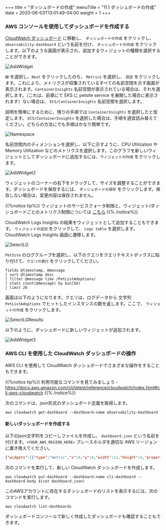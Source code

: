 +++
title = "ダッシュボードの作成"
menuTitle = "11.1 ダッシュボードの作成"
date = 2020-06-03T13:01:49-04:00
weight = 1
+++

### AWS コンソールを使用してダッシュボードを作成する 

[CloudWatch ダッシュボード](https://console.aws.amazon.com/cloudwatch/home?#dashboards:) に移動し、 `ダッシュボードの作成` をクリックし、 `observability-dashboard` という名前を付け、 `ダッシュボードの作成` をクリックします。以下のような画面が表示され、追加するウィジェットの種類を選択することができます。

![AddWidget](/images/dashboard/dashboard1.png?classes=shadow)

`線` を選択し、`Next` をクリックしたのち、 `Metrics` を選択し、 `設定` をクリックします。これにより、メトリクスが収集されているすべての名前空間を示す画面が表示されます。`ContainerInsights` 名前空間が表示されている場合は、それを選択します。（これは、前章にて EKS に petsite service を展開した場合に表示されます）ない場合は、 `ECS/ContainerInsights` 名前空間を選択します。 

説明を簡単にするために、残りの手順では `ContainerInsights` を選択したと仮定します。 `ECS/ContainerInsights` を選択した場合は、手順を適宜読み替えてください。どちらの方法にでも手順はかなり簡単です。

![Namespace](/images/dashboard/dashboard2.png?classes=shadow)

名前空間内のディメンションを選択し、以下に示すように、CPU Utilization や Memory Utilization などのメトリクスを選択します。このグラフを新しいウィジェットとしてダッシュボードに追加するには、`ウィジェットの作成` をクリックします。

![AddWidget2](/images/dashboard/dashboard3.png?classes=shadow)

ウィジェットのコーナーの右下をドラッグして、サイズを調整することができます。ダッシュボードを保存するには、 `ダッシュボードの保存` をクリックします。保存しない場合は、変更内容は保存されません。

{{%notice tip%}}
ウィジェットのサービスクォータ制限と、ウィジェット/ダッシュボードごとのメトリクス制限については [こちら](https://docs.aws.amazon.com/ja_jp/AmazonCloudWatch/latest/monitoring/cloudwatch_limits.html)
{{% /notice%}}

CloudWatch Logs Insights の結果をウィジェットとして追加することもできます。 `ウィジェットの追加` をクリックして、 `Logs table` を選択します。CloudWatch Logs Insights 画面に遷移します。

![SelectLG](/images/dashboard/dashboard4.png?classes=shadow)

`PetSite` のロググループを選択し、以下のクエリをクエリテキストボックスに貼り付けて、`クエリの実行` をクリックしてください。

```
fields @timestamp, @message
| sort @timestamp desc
| filter @message like /PetListAdoptions/
| stats count(@message) by bin(5m)
| limit 20
```

画面は以下のようになります。クエリは、ログデータから 文字列 `PetListAdoptions` でヒットしたインスタンスの数を返します。ここで、 `ウィジェットの作成` をクリックします。

![SelectLGResults](/images/dashboard/dashboard5.png?classes=shadow)

以下のように、ダッシュボードに新しいウィジェットが追加されます。

![AddWidget3](/images/dashboard/dashboard6.png?classes=shadow)


### AWS CLI を使用した CloudWatch ダッシュボードの操作

AWS CLI を使用して CloudWatch ダッシュボードでさまざまな操作をすることもできます。 

{{%notice tip%}}
利用可能なコマンドを見てみましょう - https://docs.aws.amazon.com/cli/latest/reference/cloudwatch/index.html#cli-aws-cloudwatch
{{% /notice%}}

次のコマンドは、json形式のダッシュボード定義を取得します。

```
aws cloudwatch get-dashboard --dashboard-name observability-dashboard
```

#### 新しいダッシュボードを作成する

以下のjson文字列をコピーしファイルを作成し、 `dashboard.json` という名前を付けます。`<YOUR_AWS_REGION_HERE>` プレースホルダを適切な AWS リージョンに置き換えてください。

```json
{"widgets":[{"type":"metric","x":0,"y":0,"width":12,"height":6,"properties":{"view":"timeSeries","stacked":false,"metrics":[["ContainerInsights","pod_cpu_utilization","PodName","petsite-deployment","ClusterName","petsite","Namespace","default"]],"region":"<YOUR_AWS_REGION_HERE>"}}]}
```

次のコマンドを実行して、新しい CloudWatch ダッシュボードを作成します。 

```
aws cloudwatch put-dashboard --dashboard-name cli-dashboard --dashboard-body $(cat dashboard.json)
```

このAWSアカウントに存在するダッシュボードのリストを表示するには、次のコマンドを実行します。

```
aws cloudwatch list-dashboards
```

ダッシュボードコンソールで新しく作成したダッシュボードも確認することもできます。

